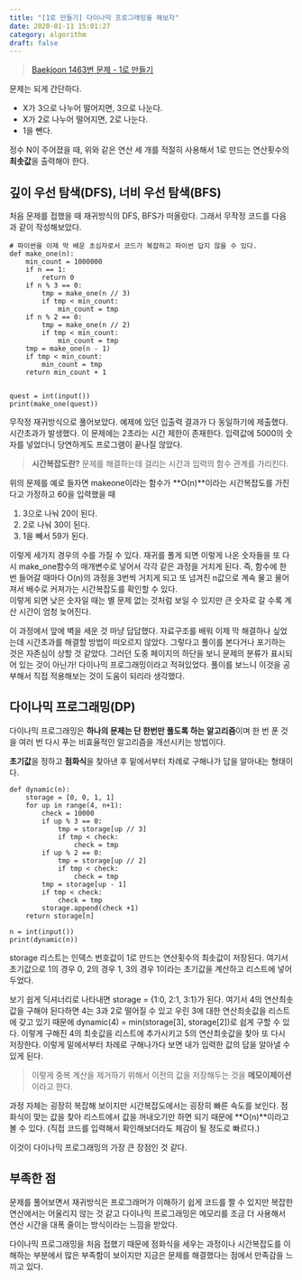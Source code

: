 ```yaml
---
title: "[1로 만들기] 다이나믹 프로그래밍을 해보자"
date: 2020-01-11 15:01:27
category: algorithm
draft: false
---
```


> [Baekjoon 1463번 문제 - 1로 만들기](https://www.acmicpc.net/problem/1463)

문제는 되게 간단하다. 

- X가 3으로 나누어 떨어지면, 3으로 나눈다.
- X가 2로 나누어 떨어지면, 2로 나눈다.
- 1을 뺀다.

정수 N이 주어졌을 때, 위와 같은 연산 세 개를 적절히 사용해서 1로 만드는 연산횟수의 **최솟값**을 출력해야 한다.
## 깊이 우선 탐색(DFS), 너비 우선 탐색(BFS)
처음 문제를 접했을 때 재귀방식의 DFS, BFS가 떠올랐다. 그래서 무작정 코드를 다음과 같이 작성해보았다.

```
# 파이썬을 이제 막 배운 초심자로서 코드가 복잡하고 파이썬 답지 않을 수 있다.
def make_one(n):
    min_count = 1000000
    if n == 1:
        return 0
    if n % 3 == 0:
        tmp = make_one(n // 3)
        if tmp < min_count:
            min_count = tmp
    if n % 2 == 0:
        tmp = make_one(n // 2)
        if tmp < min_count:
            min_count = tmp
    tmp = make_one(n - 1)
    if tmp < min_count:
        min_count = tmp
    return min_count + 1


quest = int(input())
print(make_one(quest))

```

 

무작정 재귀방식으로 풀어보았다. 예제에 있던 입출력 결과가 다 동일하기에 제출했다. 시간초과가 발생했다. 이 문제에는 2초라는 시간 제한이 존재한다. 입력값에 5000의 숫자를 넣었더니 당연하게도 프로그램이 끝나질 않았다. 

> **시간복잡도란?** 문제를 해결하는데 걸리는 시간과 입력의 함수 관계를 가리킨다.

위의 문제를 예로 들자면 makeone이라는 함수가 **O(n)**이라는 시간복잡도를 가진다고 가정하고 60을 입력했을 때 

1. 3으로 나눠 20이 된다. 
2. 2로 나눠 30이 된다. 
3. 1을 빼서 59가 된다.

이렇게 세가지 경우의 수를 가질 수 있다. 재귀를 풀게 되면 이렇게 나온 숫자들을 또 다시 make_one함수의 매개변수로 넣어서 각각 같은 과정을 거치게 된다. 즉, 함수에 한번 들어갈 때마다 O(n)의 과정을 3번씩 거치게 되고 또 넘겨진 n값으로 계속 물고 물어져서 배수로 커져가는 시간복잡도를 확인할 수 있다.  
이렇게 되면 낮은 숫자일 때는 별 문제 없는 것처럼 보일 수 있지만 큰 숫자로 갈 수록 계산 시간이 엄청 늦어진다.

이 과정에서 앞에 벽을 세운 것 마냥 답답했다. 자료구조를 배워 이제 막 해결하나 싶었는데 시간초과를 해결할 방법이 떠오르지 않았다. 그렇다고 풀이를 본다거나 포기하는 것은 자존심이 상할 것 같았다. 그러던 도중 페이지의 하단을 보니 문제의 분류가 표시되어 있는 것이 아닌가! 다이나믹 프로그래밍이라고 적혀있었다. 풀이를 보느니 이것을 공부해서 직접 적용해보는 것이 도움이 되리라 생각했다. 

## 다이나믹 프로그래밍(DP)

다이나믹 프로그래밍은 **하나의 문제는 단 한번만 풀도록 하는 알고리즘**이며 한 번 푼 것을 여러 번 다시 푸는 비효율적인 알고리즘을 개선시키는 방법이다.  

**초기값**을 정하고 **점화식**을 찾아낸 후 밑에서부터 차례로 구해나가 답을 알아내는 형태이다.

```
def dynamic(n):
    storage = [0, 0, 1, 1]
    for up in range(4, n+1):
        check = 10000
        if up % 3 == 0:
            tmp = storage[up // 3]
            if tmp < check:
                check = tmp
        if up % 2 == 0:
            tmp = storage[up // 2]
            if tmp < check:
                check = tmp
        tmp = storage[up - 1]
        if tmp < check:
            check = tmp
        storage.append(check +1)
    return storage[n]

n = int(input())
print(dynamic(n))
```

storage 리스트는 인덱스 번호값이 1로 만드는 연산횟수의 최솟값이 저장된다. 여기서 초기값으로 1의 경우 0, 2의 경우 1, 3의 경우 1이라는 초기값을 계산하고 리스트에 넣어두었다.

보기 쉽게 딕셔너리로 나타내면 storage = {1:0, 2:1, 3:1}가 된다. 여기서 4의 연산최솟값을 구해야 된다하면 4는 3과 2로 떨어질 수 있고 우린 3에 대한 연산최솟값을 리스트에 갖고 있기 때문에 dynamic(4) = min(storage[3], storage[2])로 쉽게 구할 수 있다. 이렇게 구해진 4의 최솟값을 리스트에 추가시키고 5의 연산최솟값을 찾아 또 다시 저장한다. 이렇게 밑에서부터 차례로 구해나가다 보면 내가 입력한 값의 답을 알아낼 수 있게 된다.

> 이렇게 중복 계산을 제거하기 위해서 이전의 값을 저장해두는 것을 **메모이제이션**이라고 한다.

과정 자체는 굉장히 복잡해 보이지만 시간복잡도에서는 굉장히 빠른 속도를 보인다. 점화식이 맞는 값을 찾아 리스트에서 값을 꺼내오기만 하면 되기 때문에 **O(n)**이라고 볼 수 있다. (직접 코드를 입력해서 확인해보더라도 체감이 될 정도로 빠르다.)

이것이 다이나믹 프로그래밍의 가장 큰 장점인 것 같다.

## 부족한 점
문제를 풀어보면서 재귀방식은 프로그래머가 이해하기 쉽게 코드를 짤 수 있지만 복잡한 연산에서는 어울리지 않는 것 같고 다이나믹 프로그래밍은 메모리를 조금 더 사용해서 연산 시간을 대폭 줄이는 방식이라는 느낌을 받았다.

다이나믹 프로그래밍을 처음 접했기 때문에 점화식을 세우는 과정이나 시간복잡도를 이해하는 부분에서 많은 부족함이 보이지만 지금은 문제를 해결했다는 점에서 만족감을 느끼고 있다.